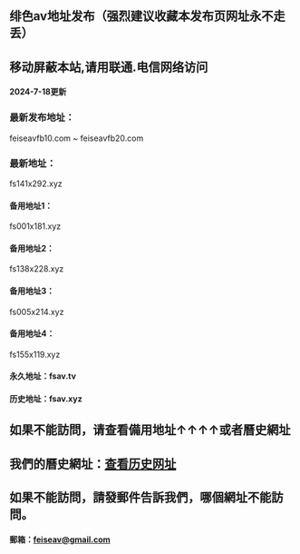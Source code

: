 ## 绯色av地址发布（强烈建议收藏本发布页网址永不走丢）
## 移动屏蔽本站,请用联通.电信网络访问
#### 2024-7-18更新
### 最新发布地址：
feiseavfb10.com ~ feiseavfb20.com
### 最新地址：
fs141x292.xyz
#### 备用地址1：
fs001x181.xyz
#### 备用地址2：
fs138x228.xyz
#### 备用地址3：
fs005x214.xyz
#### 备用地址4：
fs155x119.xyz

#### 永久地址：fsav.tv
#### 历史地址：fsav.xyz
## 如果不能訪問，请查看備用地址↑↑↑↑或者曆史網址
## 我們的曆史網址：[查看历史网址](https://github.com/feiseav/feiseav.site/wiki/%E7%BB%AF%E8%89%B2av%E5%8E%86%E5%8F%B2%E7%BD%91%E5%9D%80)
## 如果不能訪問，請發郵件告訴我們，哪個網址不能訪問。
#### 郵箱：feiseav@gmail.com
